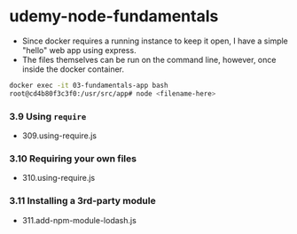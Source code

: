 # udemy-node-fundamentals

* Since docker requires a running instance to keep it open, I have a simple "hello" web app using express.
* The files themselves can be run on the command line, however, once inside the docker container.

```bash
docker exec -it 03-fundamentals-app bash
root@cd4b80f3c3f0:/usr/src/app# node <filename-here>
```

### 3.9 Using `require`
* 309.using-require.js

### 3.10 Requiring your own files
* 310.using-require.js

### 3.11 Installing a 3rd-party module
* 311.add-npm-module-lodash.js
